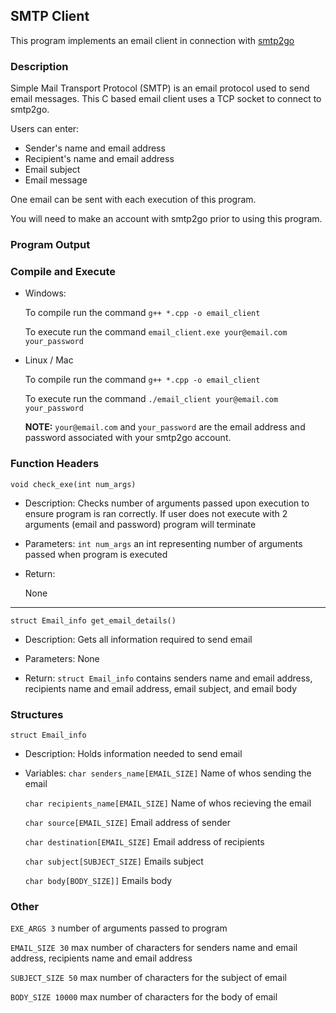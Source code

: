 ## SMTP Client

This program implements an email client in connection with [smtp2go](https://www.smtp2go.com/)

### Description

Simple Mail Transport Protocol (SMTP) is an email protocol used to send email messages.
This C based email client uses a TCP socket to connect to smtp2go.

Users can enter:
- Sender's name and email address
- Recipient's name and email address
- Email subject
- Email message

One email can be sent with each execution of this program.

You will need to make an account with smtp2go prior to using this program.

### Program Output

### Compile and Execute

- Windows: 

    To compile run the command `g++ *.cpp -o email_client`

    To execute run the command `email_client.exe your@email.com your_password`

- Linux / Mac

    To compile run the command `g++ *.cpp -o email_client`

    To execute run the command `./email_client your@email.com your_password`

    **NOTE:** `your@email.com` and `your_password`  are the email address and password associated with your smtp2go account.

### Function Headers

`void check_exe(int num_args)`
- Description:
    Checks number of arguments passed upon execution to ensure program is ran correctly. If user does not execute with 2 arguments (email and password) program will terminate

- Parameters:
    `int num_args` an int representing number of arguments passed when program is executed

- Return:

    None

---

`struct Email_info get_email_details()`
- Description:
    Gets all information required to send email

- Parameters:
    None

- Return:
    `struct Email_info` contains senders name and email address, recipients name and email address, email subject, and email body



### Structures

`struct Email_info`

- Description:
    Holds information needed to send email

- Variables:
    `char senders_name[EMAIL_SIZE]` Name of whos sending the email

    `char recipients_name[EMAIL_SIZE]` Name of whos recieving the email

    `char source[EMAIL_SIZE]` Email address of sender

    `char destination[EMAIL_SIZE]` Email address of recipients

    `char subject[SUBJECT_SIZE]` Emails subject
    
    `char body[BODY_SIZE]]` Emails body

### Other

`EXE_ARGS 3` number of arguments passed to program 

`EMAIL_SIZE 30` max number of characters for senders name and email address, recipients name and email address

`SUBJECT_SIZE 50` max number of characters for the subject of email

`BODY_SIZE 10000` max number of characters for the body of email
